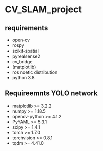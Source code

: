 # CV_SLAM_project

## requirements
- open-cv
- rospy
- scikit-spatial
- pyrealsense2
- cv_bridge
- (matplotlib)
- ros noetic distribution
- python 3.8

## Requireemnts YOLO network
- matplotlib >= 3.2.2
- numpy >= 1.18.5 
- opencv-python >= 4.1.2
- PyYAML >= 5.3.1
- scipy >= 1.4.1
- torch >= 1.7.0
- torchvision >= 0.8.1
- tqdm >= 4.41.0
  
  


